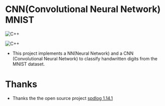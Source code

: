 # CNN(Convolutional Neural Network) MNIST

![C++](https://img.shields.io/badge/NN-C++-informational?style=flat-square&logo=cplusplus&logoColor=white&color=2bbc8a)

![C++](https://img.shields.io/badge/CNN-C++-informational?style=flat-square&logo=cplusplus&logoColor=white&color=2bbc8a)

- This project implements a NN(Neural Network) and a CNN (Convolutional Neural Network) to classify handwritten digits from the MNIST dataset.

# Thanks

- Thanks the the open source project [spdlog 1.14.1](https://github.com/gabime/spdlog/tree/27cb4c76708608465c413f6d0e6b8d99a4d84302)